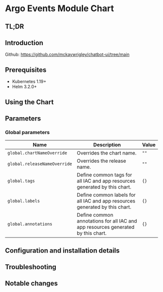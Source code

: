 # Argo Events Module Chart

## TL;DR

## Introduction
Github: https://github.com/mckaywrigley/chatbot-ui/tree/main

## Prerequisites

- Kubernetes 1.19+
- Helm 3.2.0+

## Using the Chart

## Parameters

### Global parameters

| Name                         | Description                                                                      | Value |
| ---------------------------- | -------------------------------------------------------------------------------- | ----- |
| `global.chartNameOverride`   | Overrides the chart name.                                                        | `""`  |
| `global.releaseNameOverride` | Overrides the release name.                                                      | `""`  |
| `global.tags`                | Define common tags for all IAC and app resources generated by this chart.        | `{}`  |
| `global.labels`              | Define common labels for all IAC and app resources generated by this chart.      | `{}`  |
| `global.annotations`         | Define common annotations for all IAC and app resources generated by this chart. | `{}`  |





## Configuration and installation details


## Troubleshooting


## Notable changes

